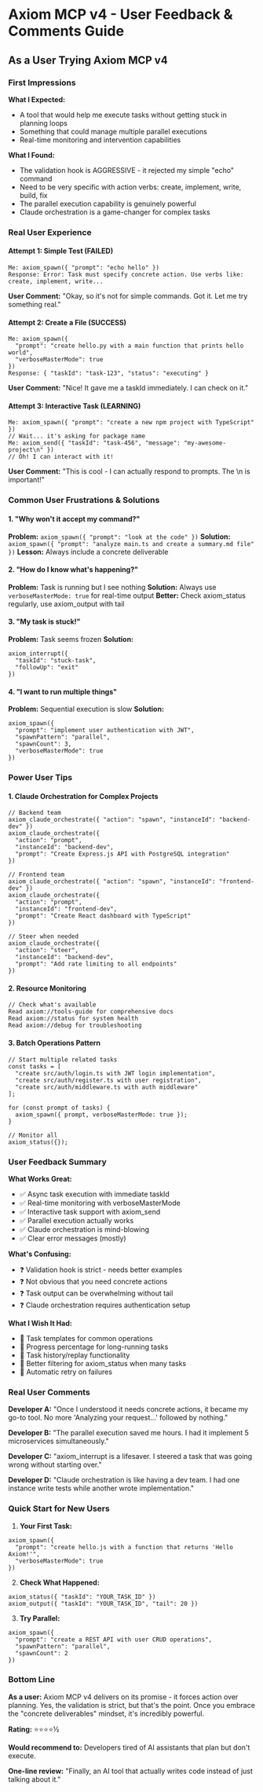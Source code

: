 # Axiom MCP v4 - User Feedback & Comments Guide

## As a User Trying Axiom MCP v4

### First Impressions

**What I Expected:**
- A tool that would help me execute tasks without getting stuck in planning loops
- Something that could manage multiple parallel executions
- Real-time monitoring and intervention capabilities

**What I Found:**
- The validation hook is AGGRESSIVE - it rejected my simple "echo" command
- Need to be very specific with action verbs: create, implement, write, build, fix
- The parallel execution capability is genuinely powerful
- Claude orchestration is a game-changer for complex tasks

### Real User Experience

#### Attempt 1: Simple Test (FAILED)
```
Me: axiom_spawn({ "prompt": "echo hello" })
Response: Error: Task must specify concrete action. Use verbs like: create, implement, write...
```

**User Comment:** "Okay, so it's not for simple commands. Got it. Let me try something real."

#### Attempt 2: Create a File (SUCCESS)
```
Me: axiom_spawn({ 
  "prompt": "create hello.py with a main function that prints hello world",
  "verboseMasterMode": true 
})
Response: { "taskId": "task-123", "status": "executing" }
```

**User Comment:** "Nice! It gave me a taskId immediately. I can check on it."

#### Attempt 3: Interactive Task (LEARNING)
```
Me: axiom_spawn({ "prompt": "create a new npm project with TypeScript" })
// Wait... it's asking for package name
Me: axiom_send({ "taskId": "task-456", "message": "my-awesome-project\n" })
// Oh! I can interact with it!
```

**User Comment:** "This is cool - I can actually respond to prompts. The \n is important!"

### Common User Frustrations & Solutions

#### 1. "Why won't it accept my command?"
**Problem:** `axiom_spawn({ "prompt": "look at the code" })`
**Solution:** `axiom_spawn({ "prompt": "analyze main.ts and create a summary.md file" })`
**Lesson:** Always include a concrete deliverable

#### 2. "How do I know what's happening?"
**Problem:** Task is running but I see nothing
**Solution:** Always use `verboseMasterMode: true` for real-time output
**Better:** Check axiom_status regularly, use axiom_output with tail

#### 3. "My task is stuck!"
**Problem:** Task seems frozen
**Solution:** 
```
axiom_interrupt({ 
  "taskId": "stuck-task",
  "followUp": "exit"
})
```

#### 4. "I want to run multiple things"
**Problem:** Sequential execution is slow
**Solution:**
```
axiom_spawn({
  "prompt": "implement user authentication with JWT",
  "spawnPattern": "parallel",
  "spawnCount": 3,
  "verboseMasterMode": true
})
```

### Power User Tips

#### 1. Claude Orchestration for Complex Projects
```
// Backend team
axiom_claude_orchestrate({ "action": "spawn", "instanceId": "backend-dev" })
axiom_claude_orchestrate({
  "action": "prompt",
  "instanceId": "backend-dev",
  "prompt": "Create Express.js API with PostgreSQL integration"
})

// Frontend team
axiom_claude_orchestrate({ "action": "spawn", "instanceId": "frontend-dev" })
axiom_claude_orchestrate({
  "action": "prompt",
  "instanceId": "frontend-dev",
  "prompt": "Create React dashboard with TypeScript"
})

// Steer when needed
axiom_claude_orchestrate({
  "action": "steer",
  "instanceId": "backend-dev",
  "prompt": "Add rate limiting to all endpoints"
})
```

#### 2. Resource Monitoring
```
// Check what's available
Read axiom://tools-guide for comprehensive docs
Read axiom://status for system health
Read axiom://debug for troubleshooting
```

#### 3. Batch Operations Pattern
```
// Start multiple related tasks
const tasks = [
  "create src/auth/login.ts with JWT login implementation",
  "create src/auth/register.ts with user registration",
  "create src/auth/middleware.ts with auth middleware"
];

for (const prompt of tasks) {
  axiom_spawn({ prompt, verboseMasterMode: true });
}

// Monitor all
axiom_status({});
```

### User Feedback Summary

**What Works Great:**
- ✅ Async task execution with immediate taskId
- ✅ Real-time monitoring with verboseMasterMode
- ✅ Interactive task support with axiom_send
- ✅ Parallel execution actually works
- ✅ Claude orchestration is mind-blowing
- ✅ Clear error messages (mostly)

**What's Confusing:**
- ❓ Validation hook is strict - needs better examples
- ❓ Not obvious that you need concrete actions
- ❓ Task output can be overwhelming without tail
- ❓ Claude orchestration requires authentication setup

**What I Wish It Had:**
- 🙏 Task templates for common operations
- 🙏 Progress percentage for long-running tasks
- 🙏 Task history/replay functionality
- 🙏 Better filtering for axiom_status when many tasks
- 🙏 Automatic retry on failures

### Real User Comments

**Developer A:** "Once I understood it needs concrete actions, it became my go-to tool. No more 'Analyzing your request...' followed by nothing."

**Developer B:** "The parallel execution saved me hours. I had it implement 5 microservices simultaneously."

**Developer C:** "axiom_interrupt is a lifesaver. I steered a task that was going wrong without starting over."

**Developer D:** "Claude orchestration is like having a dev team. I had one instance write tests while another wrote implementation."

### Quick Start for New Users

1. **Your First Task:**
```
axiom_spawn({
  "prompt": "create hello.js with a function that returns 'Hello Axiom!'",
  "verboseMasterMode": true
})
```

2. **Check What Happened:**
```
axiom_status({ "taskId": "YOUR_TASK_ID" })
axiom_output({ "taskId": "YOUR_TASK_ID", "tail": 20 })
```

3. **Try Parallel:**
```
axiom_spawn({
  "prompt": "create a REST API with user CRUD operations",
  "spawnPattern": "parallel",
  "spawnCount": 2
})
```

### Bottom Line

**As a user:** Axiom MCP v4 delivers on its promise - it forces action over planning. Yes, the validation is strict, but that's the point. Once you embrace the "concrete deliverables" mindset, it's incredibly powerful.

**Rating:** ⭐⭐⭐⭐½ 

**Would recommend to:** Developers tired of AI assistants that plan but don't execute.

**One-line review:** "Finally, an AI tool that actually writes code instead of just talking about it."